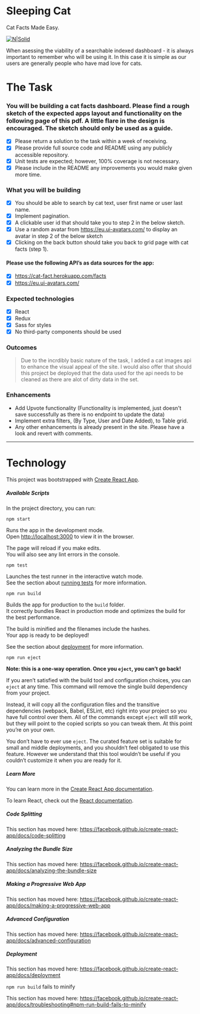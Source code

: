 # Sleeping Cat
Cat Facts Made Easy.

[![N|Solid](https://awful-magic.surge.sh/logo192.png)](https://awful-magic.surge.sh/)


When asessing the viability of a searchable indexed dashboard - it is always important to remember who will be using it. In this case it is simple as our users are generally people who have mad love for cats.

# The Task
### You will be building a cat facts dashboard. Please find a rough sketch of the expected apps layout and functionality on the following page of this pdf. A little flare in the design is encouraged. The sketch should only be used as a guide.
- [x] Please return a solution to the task within a week of receiving.
- [x] Please provide full source code and README using any publicly accessible repository.
- [x] Unit tests are expected; however, 100% coverage is not necessary.
- [x] Please include in the README any improvements you would make given more time.

### What you will be building
- [x] You should be able to search by cat text, user first name or user last name.
- [x] Implement pagination.
- [x] A clickable user id that should take you to step 2 in the below sketch.
- [x] Use a random avatar from https://eu.ui-avatars.com/ to display an avatar in step 2 of
the below sketch
- [x] Clicking on the back button should take you back to grid page with cat facts (step 1).

#### Please use the following API’s as data sources for the app:
- [x] https://cat-fact.herokuapp.com/facts
- [x] https://eu.ui-avatars.com/

### Expected technologies
- [x] React
- [x] Redux
- [x] Sass for styles
- [x] No third-party components should be used

### Outcomes
>  Due to the incrdibly basic nature of the task, I added a cat images api to enhance the visual appeal of the site.
> I would also offer that should this project be deployed that the data used for the api needs to be cleaned as there are alot of dirty data in the set.

### Enhancements
  - Add Upvote functionality (Functionality is implemented, just doesn't save successfully as there is no endpoint to update the data)
  - Implement extra filters, (By Type, User and Date Added), to Table grid.
  - Any other enhancements is already present in the site. Please have a look and revert with comments.
  

---


# Technology
This project was bootstrapped with [Create React App](https://github.com/facebook/create-react-app).

##### Available Scripts

In the project directory, you can run:

`npm start`

Runs the app in the development mode.<br />
Open [http://localhost:3000](http://localhost:3000) to view it in the browser.

The page will reload if you make edits.<br />
You will also see any lint errors in the console.

`npm test`

Launches the test runner in the interactive watch mode.<br />
See the section about [running tests](https://facebook.github.io/create-react-app/docs/running-tests) for more information.

`npm run build`

Builds the app for production to the `build` folder.<br />
It correctly bundles React in production mode and optimizes the build for the best performance.

The build is minified and the filenames include the hashes.<br />
Your app is ready to be deployed!

See the section about [deployment](https://facebook.github.io/create-react-app/docs/deployment) for more information.

`npm run eject`

**Note: this is a one-way operation. Once you `eject`, you can’t go back!**

If you aren’t satisfied with the build tool and configuration choices, you can `eject` at any time. This command will remove the single build dependency from your project.

Instead, it will copy all the configuration files and the transitive dependencies (webpack, Babel, ESLint, etc) right into your project so you have full control over them. All of the commands except `eject` will still work, but they will point to the copied scripts so you can tweak them. At this point you’re on your own.

You don’t have to ever use `eject`. The curated feature set is suitable for small and middle deployments, and you shouldn’t feel obligated to use this feature. However we understand that this tool wouldn’t be useful if you couldn’t customize it when you are ready for it.

##### Learn More

You can learn more in the [Create React App documentation](https://facebook.github.io/create-react-app/docs/getting-started).

To learn React, check out the [React documentation](https://reactjs.org/).

##### Code Splitting

This section has moved here: https://facebook.github.io/create-react-app/docs/code-splitting

##### Analyzing the Bundle Size

This section has moved here: https://facebook.github.io/create-react-app/docs/analyzing-the-bundle-size

##### Making a Progressive Web App

This section has moved here: https://facebook.github.io/create-react-app/docs/making-a-progressive-web-app

##### Advanced Configuration

This section has moved here: https://facebook.github.io/create-react-app/docs/advanced-configuration

##### Deployment

This section has moved here: https://facebook.github.io/create-react-app/docs/deployment

`npm run build` fails to minify

This section has moved here: https://facebook.github.io/create-react-app/docs/troubleshooting#npm-run-build-fails-to-minify
